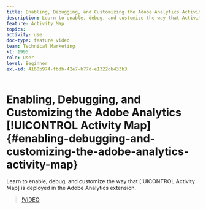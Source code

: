 ```yaml
---
title: Enabling, Debugging, and Customizing the Adobe Analytics Activity Map
description: Learn to enable, debug, and customize the way that Activity Map is deployed in the Adobe Analytics extension.
feature: Activity Map
topics: 
activity: use
doc-type: feature video
team: Technical Marketing
kt: 1995
role: User
level: Beginner
exl-id: 4160b974-fbdb-42e7-b77d-e1322db433b3
---
```

# Enabling, Debugging, and Customizing the Adobe Analytics [!UICONTROL Activity Map] {#enabling-debugging-and-customizing-the-adobe-analytics-activity-map}

Learn to enable, debug, and customize the way that [!UICONTROL Activity Map] is deployed in the Adobe Analytics extension.

>[!VIDEO](https://video.tv.adobe.com/v/25878?quality=12)
